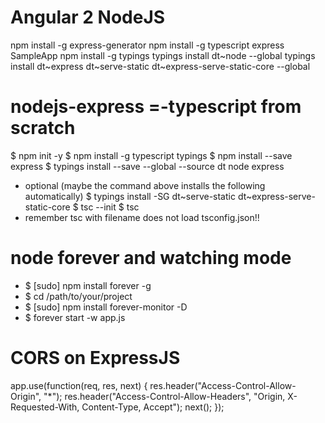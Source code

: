 # Angular 2 NodeJS

npm install -g express-generator
npm install -g typescript
express SampleApp
npm install -g typings
typings install dt~node --global
typings install dt~express dt~serve-static dt~express-serve-static-core --global

# nodejs-express =-typescript from scratch

$ npm init -y
$ npm install -g typescript typings
$ npm install --save express
$ typings install --save --global --source dt node express
* optional (maybe the command above installs the following automatically)
$ typings install -SG dt~serve-static dt~express-serve-static-core
$ tsc --init
$ tsc
* remember tsc with filename does not load tsconfig.json!!

# node forever and watching mode
* $ [sudo] npm install forever -g
* $ cd /path/to/your/project
* $ [sudo] npm install forever-monitor -D
* $ forever start -w app.js

# CORS on ExpressJS
app.use(function(req, res, next) {
  res.header("Access-Control-Allow-Origin", "*");
  res.header("Access-Control-Allow-Headers", "Origin, X-Requested-With, Content-Type, Accept");
  next();
});
